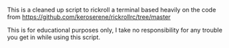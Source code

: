This is a cleaned up script to rickroll a terminal based heavily on the code from https://github.com/keroserene/rickrollrc/tree/master

This is for educational purposes only, I take no responsibility for any trouble you get in while using this script.
